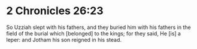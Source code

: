 # 2 Chronicles 26:23

So Uzziah slept with his fathers, and they buried him with his fathers in the field of the burial which [belonged] to the kings; for they said, He [is] a leper: and Jotham his son reigned in his stead.